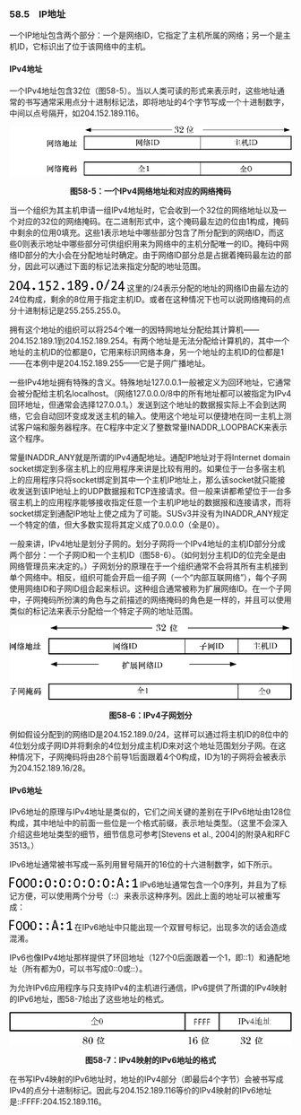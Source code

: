 ### 58.5　IP地址

一个IP地址包含两个部分：一个是网络ID，它指定了主机所属的网络；另一个是主机ID，它标识出了位于该网络中的主机。

#### IPv4地址

一个IPv4地址包含32位（图58-5）。当以人类可读的形式来表示时，这些地址通常的书写通常采用点分十进制标记法，即将地址的4个字节写成一个十进制数字，中间以点号隔开，如204.152.189.116。

![1470.png](../images/1470.png)
<center class="my_markdown"><b class="my_markdown">图58-5：一个IPv4网络地址和对应的网络掩码</b></center>

当一个组织为其主机申请一组IPv4地址时，它会收到一个32位的网络地址以及一个对应的32位的网络掩码。在二进制形式中，这个掩码最左边的位由1构成，掩码中剩余的位用0填充。这些1表示地址中哪些部分包含了所分配到的网络ID，而这些0则表示地址中哪些部分可供组织用来为网络中的主机分配唯一的ID。掩码中网络ID部分的大小会在分配地址时确定。由于网络ID部分总是占据着掩码最左边的部分，因此可以通过下面的标记法来指定分配的地址范围。



![1471.png](../images/1471.png)
这里的/24表示分配的地址的网络ID由最左边的24位构成，剩余的8位用于指定主机ID。或者在这种情况下也可以说网络掩码的点分十进制标记是255.255.255.0。

拥有这个地址的组织可以将254个唯一的因特网地址分配给其计算机——204.152.189.1到204.152.189.254。有两个地址是无法分配给计算机的，其中一个地址的主机ID的位都是0，它用来标识网络本身，另一个地址的主机ID的位都是1——在本例中是204.152.189.255——它是子网广播地址。

一些IPv4地址拥有特殊的含义。特殊地址127.0.0.1一般被定义为回环地址，它通常会被分配给主机名localhost。（网络127.0.0.0/8中的所有地址都可以被指定为IPv4回环地址，但通常会选择127.0.0.1。）发送到这个地址的数据报实际上不会到达网络，它会自动回环变成发送主机的输入。使用这个地址可以便捷地在同一主机上测试客户端和服务器程序。在C程序中定义了整数常量INADDR_LOOPBACK来表示这个程序。

常量INADDR_ANY就是所谓的IPv4通配地址。通配IP地址对于将Internet domain socket绑定到多宿主机上的应用程序来讲是比较有用的。如果位于一台多宿主机上的应用程序只将socket绑定到其中一个主机IP地址上，那么该socket就只能接收发送到该IP地址上的UDP数据报和TCP连接请求。但一般来讲都希望位于一台多宿主机上的应用程序能够接收指定任意一个主机IP地址的数据报和连接请求，而将socket绑定到通配IP地址上使之成为了可能。SUSv3并没有为INADDR_ANY规定一个特定的值，但大多数实现将其定义成了0.0.0.0（全是0）。

一般来讲，IPv4地址是划分子网的。划分子网将一个IPv4地址的主机ID部分分成两个部分：一个子网ID和一个主机ID（图58-6）。（如何划分主机ID的位完全是由网络管理员来决定的。）子网划分的原理在于一个组织通常不会将其所有主机接到单个网络中。相反，组织可能会开启一组子网（一个“内部互联网络”），每个子网使用网络ID和子网ID组合起来标识。这种组合通常被称为扩展网络ID。在一个子网中，子网掩码所扮演的角色与之前描述的网络掩码的角色是一样的，并且可以使用类似的标记法来表示分配给一个特定子网的地址范围。

![1472.png](../images/1472.png)
<center class="my_markdown"><b class="my_markdown">图58-6：IPv4子网划分</b></center>

例如假设分配到的网络ID是204.152.189.0/24，这样可以通过将主机ID的8位中的4位划分成子网ID并将剩余的4位划分成主机ID来对这个地址范围划分子网。在这种情况下，子网掩码将由28个前导1后面跟着4个0构成，ID为1的子网将会被表示为204.152.189.16/28。

#### IPv6地址

IPv6地址的原理与IPv4地址是类似的，它们之间关键的差别在于IPv6地址由128位构成，其中地址中的前面一些位是一个格式前缀，表示地址类型。（这里不会深入介绍这些地址类型的细节，细节信息可参考[Stevens et al., 2004]的附录A和RFC 3513。）

IPv6地址通常被书写成一系列用冒号隔开的16位的十六进制数字，如下所示。



![1473.png](../images/1473.png)
IPv6地址通常包含一个0序列，并且为了标记方便，可以使用两个分号（::）来表示这种序列。因此上面的地址可以被重写成：



![1474.png](../images/1474.png)
在IPv6地址中只能出现一个双冒号标记，出现多次的话会造成混淆。

IPv6也像IPv4地址那样提供了环回地址（127个0后面跟着一个1，即::1）和通配地址（所有都为0，可以书写成0::0或::）。

为允许IPv6应用程序与只支持IPv4的主机进行通信，IPv6提供了所谓的IPv4映射的IPv6地址，图58-7给出了这些地址的格式。

![1475.png](../images/1475.png)
<center class="my_markdown"><b class="my_markdown">图58-7：IPv4映射的IPv6地址的格式</b></center>

在书写IPv4映射的IPv6地址时，地址的IPv4部分（即最后4个字节）会被书写成IPv4的点分十进制标记。因此与204.152.189.116等价的IPv4映射的IPv6地址是::FFFF:204.152.189.116。

